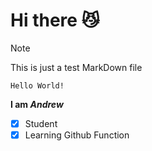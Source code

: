 # Hi there 😼
> [!NOTE]
> This is just a test MarkDown file
```
Hello World!
```
**I am *Andrew***
- [x] Student
- [x] Learning Github Function

